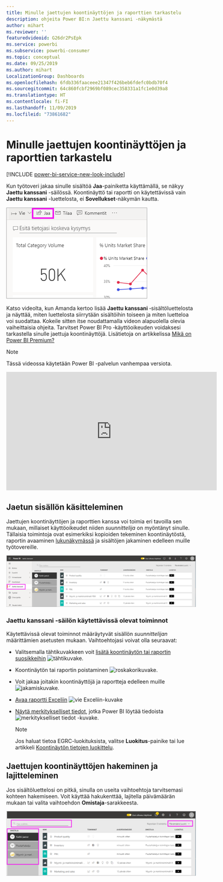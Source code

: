 ```yaml
---
title: Minulle jaettujen koontinäyttöjen ja raporttien tarkastelu
description: ohjeita Power BI:n Jaettu kanssani ‑näkymästä
author: mihart
ms.reviewer: ''
featuredvideoid: G26dr2PsEpk
ms.service: powerbi
ms.subservice: powerbi-consumer
ms.topic: conceptual
ms.date: 09/25/2019
ms.author: mihart
LocalizationGroup: Dashboards
ms.openlocfilehash: 6fdb336faaceee21347f426beb6fdefc0bdb70f4
ms.sourcegitcommit: 64c860fcbf2969bf089cec358331a1fc1e0d39a8
ms.translationtype: HT
ms.contentlocale: fi-FI
ms.lasthandoff: 11/09/2019
ms.locfileid: "73861682"
---
```

# <a name="display-the-dashboards-and-reports-that-have-been-shared-with-me"></a>Minulle jaettujen koontinäyttöjen ja raporttien tarkastelu

[!INCLUDE [power-bi-service-new-look-include](../includes/power-bi-service-new-look-include.md)]

Kun työtoveri jakaa sinulle sisältöä **Jaa**-painiketta käyttämällä, se näkyy **Jaettu kanssani** -säilössä. Koontinäyttö tai raportti on käytettävissä vain **Jaettu kanssani** -luettelosta, ei **Sovellukset**-näkymän kautta.

![Jaa-kuvake](./media/end-user-shared-with-me/power-bi-share-dashboard.png)

Katso videolta, kun Amanda kertoo lisää **Jaettu kanssani** ‑sisältöluettelosta ja näyttää, miten luettelosta siirrytään sisältöihin toiseen ja miten luetteloa voi suodattaa. Kokeile sitten itse noudattamalla videon alapuolella olevia vaiheittaisia ohjeita. Tarvitset Power BI Pro ‑käyttöoikeuden voidaksesi tarkastella sinulle jaettuja koontinäyttöjä. Lisätietoja on artikkelissa [Mikä on Power BI Premium?](../service-premium-what-is.md)
    

> [!NOTE]
> Tässä videossa käytetään Power BI -palvelun vanhempaa versiota.
    

<iframe width="560" height="315" src="https://www.youtube.com/embed/G26dr2PsEpk" frameborder="0" allowfullscreen></iframe>

## <a name="interact-with-shared-content"></a>Jaetun sisällön käsitteleminen

Jaettujen koontinäyttöjen ja raporttien kanssa voi toimia eri tavoilla sen mukaan, millaiset käyttöoikeudet niiden *suunnittelija* on myöntänyt sinulle. Tällaisia toimintoja ovat esimerkiksi kopioiden tekeminen koontinäytöstä, raportin avaaminen [lukunäkymässä](end-user-reading-view.md) ja sisältöjen jakaminen edelleen muille työtovereille.

![Jaettu kanssani -säilö](./media/end-user-shared-with-me/power-bi-shared.png)

### <a name="actions-available-from-the-shared-with-me-container"></a>**Jaettu kanssani** -säilön käytettävissä olevat toiminnot
Käytettävissä olevat toiminnot määräytyvät sisällön *suunnittelijan* määrittämien asetusten mukaan. Vaihtoehtojasi voivat olla seuraavat:
* Valitsemalla tähtikuvakkeen voit [lisätä koontinäytön tai raportin suosikkeihin](end-user-favorite.md) ![tähtikuvake](./media/end-user-shared-with-me/power-bi-star-icon.png).
* Koontinäytön tai raportin poistaminen  ![roskakorikuvake](./media/end-user-shared-with-me/power-bi-delete-icon.png).
* Voit jakaa joitakin koontinäyttöjä ja raportteja edelleen muille  ![jakamiskuvake](./media/end-user-shared-with-me/power-bi-share-icon-new.png).
* [Avaa raportti Exceliin](end-user-export.md) ![vie Exceliin-kuvake](./media/end-user-shared-with-me/power-bi-excel.png) 
* [Näytä merkitykselliset tiedot](end-user-insights.md), jotka Power BI löytää tiedoista ![merkitykselliset tiedot -kuvake](./media/end-user-shared-with-me/power-bi-insights.png).
  
  > [!NOTE]
  > Jos haluat tietoa EGRC-luokituksista, valitse **Luokitus**-painike tai lue artikkeli [Koontinäytön tietojen luokittelu](../service-data-classification.md).
  > 


## <a name="search-and-sort-shared-dashboards"></a>Jaettujen koontinäyttöjen hakeminen ja lajitteleminen
Jos sisältöluettelosi on pitkä, sinulla on useita vaihtoehtoja tarvitsemasi kohteen hakemiseen. Voit käyttää hakukenttää, lajitella päivämäärän mukaan tai valita vaihtoehdon **Omistaja**-sarakkeesta.    

![koontinäytön omistaja ja haku](./media/end-user-shared-with-me/power-bi-sort.png)